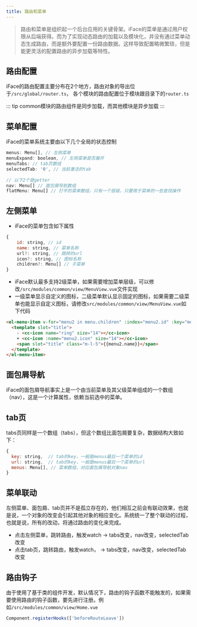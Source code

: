 ```yaml
---
title: 路由和菜单
---
```


> 路由和菜单是组织起一个后台应用的关键骨架。iFace的菜单是通过用户权限从后端获得。而为了实现动态路由的加载以及模块化，并没有通过菜单动态生成路由，而是额外要配置一份路由数据。这样导致配置略微繁琐，但是能更灵活的配置路由的异步加载等特性。

## 路由配置
iFace的路由配置主要分布在2个地方，路由对象的导出位于```/src/global/router.ts```， 各个模块的路由配置位于模块跟目录下的```router.ts```

::: tip
common模块的路由组件是同步加载，而其他模块是异步加载
:::

## 菜单配置
iFace的菜单系统主要由以下几个全局的状态控制
```js
menus: Menu[], // 左侧菜单
menuExpand: boolean, // 左侧菜单是否展开
menuTabs: // tab页数组
selectedTab: '0', // 当前激活的tab
​
// 以下2个是getter
nav: Menu[] // 面包屑导航数组
flatMenu: Menu[] // 打平的菜单数组，只有一个层级，只要用于菜单的一些查找操作
```

## 左侧菜单
- iFace的菜单包含如下属性
```js
{
    id: string, // id
    name: string, // 菜单名称
    url?: string, // 跳转的url
    icon?: string, // 图标名称
    children?: Menu[] // 子菜单
}
```

- iFace默认最多支持2级菜单，如果需要增加菜单层级，可以修改```/src/modules/common/view/MenuView.vue```文件实现
- 一级菜单显示自定义的图标，二级菜单默认显示固定的图标，如果需要二级菜单也能显示自定义图标，请修改```src/modules/common/view/MenuView.vue```如下代码
```html
<el-menu-item v-for="menu2 in menu.children" :index="menu2.id" :key="menu2.id" :route="{path: menu2.url}">
  <template slot="title">
    - <cc-icon name="ring" size="14"></cc-icon>
    + <cc-icon :name="menu2.icon" size="14"></cc-icon>
    <span slot="title" class="m-l-5">{{menu2.name}}</span>
  </template>
</el-menu-item>
```

## 面包屑导航
iFace的面包屑导航事实上是一个由当前菜单及其父级菜单组成的一个数组（nav），这是一个计算属性，依赖当前选中的菜单。

## tab页
tabs页同样是一个数组（tabs），但这个数组比面包屑要复杂，数据结构大致如下：
```js
{
  key: string,  // tab的key，一般是menus最后一个菜单的id
  url: string,  // tab的key，一般是menus最后一个菜单的url
  menus: Menu[], // 菜单数组，对应面包屑导航对象nav
}
```

## 菜单联动
左侧菜单、面包屑、tab页并不是孤立存在的，他们相互之前会有联动效果，也就是说，一个对象的改变会引起其他对象的相应变化。系统统一了整个联动的过程，也就是说，所有的改动，将通过路由的变化来完成。

- 点击左侧菜单，跳转路由，触发watch  ->  tabs改变，nav改变，selectedTab改变
- 点击tab页，跳转路由，触发watch， ->  tabs改变，nav改变，selectedTab改变


## 路由钩子
由于使用了基于类的组件开发，默认情况下，路由的钩子函数不能触发的，如果需要使用路由的钩子函数，要先进行注册。例如```/src/modules/common/view/Home.vue​```
```js
Component.registerHooks(['beforeRouteLeave'])
```